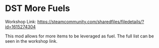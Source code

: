 # DST More Fuels
Workshop Link: https://steamcommunity.com/sharedfiles/filedetails/?id=1615274304

This mod allows for more items to be leveraged as fuel. The full list can be seen in the workshop link.